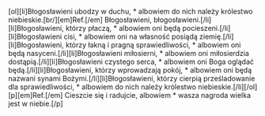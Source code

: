[ol][li]Błogosławieni ubodzy w duchu, * albowiem do nich należy królestwo niebieskie.[br/][em]Ref.[/em] Błogosławieni, błogosławieni.[/li][li]Błogosławieni, którzy płaczą, * albowiem oni będą pocieszeni.[/li][li]Błogosławieni cisi, * albowiem oni na własność posiądą ziemię.[/li][li]Błogosławieni, którzy łakną i pragną sprawiedliwości, * albowiem oni będą nasyceni.[/li][li]Błogosławieni miłosierni, * albowiem oni miłosierdzia dostąpią.[/li][li]Błogosławieni czystego serca, * albowiem oni Boga oglądać będą.[/li][li]Błogosławieni, którzy wprowadzają pokój, * albowiem oni będą nazwani synami Bożymi.[/li][li]Błogosławieni, którzy cierpią prześladowanie dla sprawiedliwości, * albowiem do nich należy królestwo niebieskie.[/li][/ol][p][em]Ref.[/em] Cieszcie się i radujcie, albowiem * wasza nagroda wielka jest w niebie.[/p]
